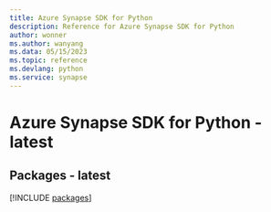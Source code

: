 ```yaml
---
title: Azure Synapse SDK for Python
description: Reference for Azure Synapse SDK for Python
author: wonner
ms.author: wanyang
ms.data: 05/15/2023
ms.topic: reference
ms.devlang: python
ms.service: synapse
---
```

# Azure Synapse SDK for Python - latest
## Packages - latest
[!INCLUDE [packages](synapse-index.md)]